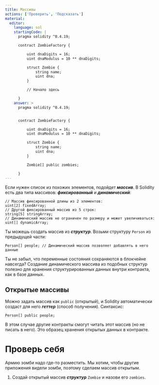 ```yaml
---
title: Массивы
actions: ['Проверить', 'Подсказать']
material:
  editor:
    language: sol
    startingCode: |
      pragma solidity ^0.4.19;

      contract ZombieFactory {

          uint dnaDigits = 16;
          uint dnaModulus = 10 ** dnaDigits;

          struct Zombie {
              string name;
              uint dna;
          }

          // Начало здесь

      }
    answer: >
      pragma solidity ^0.4.19;


      contract ZombieFactory {

          uint dnaDigits = 16;
          uint dnaModulus = 10 ** dnaDigits;

          struct Zombie {
              string name;
              uint dna;
          }

          Zombie[] public zombies;

      }
---
```


Если нужен список из похожих элементов, подойдет **_массив_**. В Solidity есть два типа массивов: **_фиксированный_** и **_динамический_**:

```
// Массив фиксированной длины из 2 элементов:
uint[2] fixedArray;
// Другой фиксированный массив из 5 строк:
string[5] stringArray;
// Динамический массив не ограничен по размеру и может увеличиваться:
uint[] dynamicArray;
```

Ты можешь создать массив из **_структур_**. Возьми структуру `Person` из предыдущей части:

```
Person[] people; // Динамический массив позволяет добавлять в него данные
```

Ты не забыл, что переменные состояния сохраняются в блокчейне навсегда? Создание динамического массива из подобных структур полезно для хранения структурированных данных внутри контракта, как в базе данных. 

## Открытые массивы

Можно задать массив как `public` (открытый), и Solidity автоматически создаст для него **_геттер_** (способ получения). Синтаксис:

```
Person[] public people;
```

В этом случае другие контракты смогут читать этот массив (но не писать в него). Это образец хранения открытых данных в контракте.

# Проверь себя

Армию зомби надо где-то разместить. Мы хотим, чтобы другие приложения видели зомби, поэтому сделаем массив открытым.

1. Создай открытый массив **_структур_** `Zombie` и назови его `zombies`.
